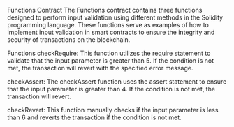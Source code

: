 Functions Contract
The Functions contract contains three functions designed to perform input validation using different methods in the Solidity programming language. These functions serve as examples of how to implement input validation in smart contracts to ensure the integrity and security of transactions on the blockchain.

Functions
checkRequire: This function utilizes the require statement to validate that the input parameter is greater than 5. If the condition is not met, the transaction will revert with the specified error message.

checkAssert: The checkAssert function uses the assert statement to ensure that the input parameter is greater than 4. If the condition is not met, the transaction will revert.

checkRevert: This function manually checks if the input parameter is less than 6 and reverts the transaction if the condition is not met.
